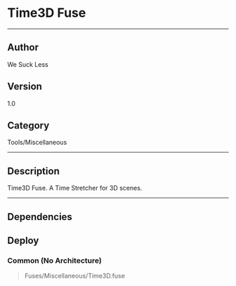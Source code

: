 # Time3D Fuse
___

## Author
We Suck Less

## Version
1.0

## Category
Tools/Miscellaneous

___

## Description
Time3D Fuse. A Time Stretcher for 3D scenes.

___

## Dependencies

## Deploy

### Common (No Architecture)

> Fuses/Miscellaneous/Time3D.fuse  
